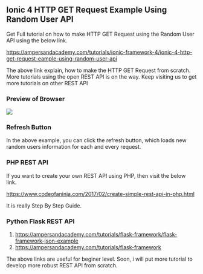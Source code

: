 ## Ionic 4 HTTP GET Request Example Using Random User API

Get Full tutorial on how to make HTTP GET Request using the Random User API using the below link.

https://ampersandacademy.com/tutorials/ionic-framework-4/ionic-4-http-get-request-eample-using-random-user-api

The above link explain, how to make the HTTP GET Request from scratch.
More tutorials using the open REST API is on the way.
Keep visiting us to get more tutorials on other REST API



### Preview of Browser

<img src="https://raw.githubusercontent.com/bharathirajatut/ionic4/master/http-rest-api-get-method-example-random-users/pic.png">

### Refresh Button

In the above example, you can click the refresh button, which loads new random users information for each and every request.

### PHP REST API

If you want to create your own REST API using PHP, then visit the below link.

https://www.codeofaninja.com/2017/02/create-simple-rest-api-in-php.html

It is really Step By Step Guide.

### Python Flask REST API

1. https://ampersandacademy.com/tutorials/flask-framework/flask-framework-json-example
2. https://ampersandacademy.com/tutorials/flask-framework

The above links are useful for beginer level. Soon, i will put more tutorial to develop more robust REST API from scratch.
